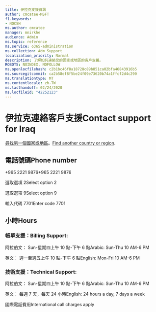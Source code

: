 ```yaml
---
title: 伊拉克支援資訊
author: cmcatee-MSFT
f1.keywords:
- NOCSH
ms.author: cmcatee
manager: mnirkhe
audience: Admin
ms.topic: reference
ms.service: o365-administration
ms.collection: Adm_Support
localization_priority: Normal
description: 了解如何連絡您的國家或地區的客戶支援。
ROBOTS: NOINDEX, NOFOLLOW
ms.openlocfilehash: c2b1bc46f8a18728c89b851ca02bfa46843916b5
ms.sourcegitcommit: ca2b58ef8f5be24f09e73620b74a1ffcf2d4c290
ms.translationtype: MT
ms.contentlocale: zh-TW
ms.lasthandoff: 02/24/2020
ms.locfileid: "42252123"
---
```

# <a name="contact-support-for-iraq"></a><span data-ttu-id="53307-103">伊拉克連絡客戶支援</span><span class="sxs-lookup"><span data-stu-id="53307-103">Contact support for Iraq</span></span>

<span data-ttu-id="53307-104">[尋找另一個國家或地區](../contact-support-for-business-products.md)。</span><span class="sxs-lookup"><span data-stu-id="53307-104">[Find another country or region](../contact-support-for-business-products.md).</span></span>

## <a name="phone-number"></a><span data-ttu-id="53307-105">電話號碼</span><span class="sxs-lookup"><span data-stu-id="53307-105">Phone number</span></span>
<span data-ttu-id="53307-106">+965 2221 9876</span><span class="sxs-lookup"><span data-stu-id="53307-106">+965 2221 9876</span></span>

<span data-ttu-id="53307-107">選取選項 2</span><span class="sxs-lookup"><span data-stu-id="53307-107">Select option 2</span></span>

<span data-ttu-id="53307-108">選取選項 9</span><span class="sxs-lookup"><span data-stu-id="53307-108">Select option 9</span></span>

<span data-ttu-id="53307-109">輸入代碼 7701</span><span class="sxs-lookup"><span data-stu-id="53307-109">Enter code 7701</span></span>

## <a name="hours"></a><span data-ttu-id="53307-110">小時</span><span class="sxs-lookup"><span data-stu-id="53307-110">Hours</span></span>
### <a name="billing-support"></a><span data-ttu-id="53307-111">帳單支援：</span><span class="sxs-lookup"><span data-stu-id="53307-111">Billing Support:</span></span>

<span data-ttu-id="53307-112">阿拉伯文： Sun-星期四上午 10 點-下午 6 點</span><span class="sxs-lookup"><span data-stu-id="53307-112">Arabic: Sun-Thu 10 AM-6 PM</span></span>

<span data-ttu-id="53307-113">英文： 週一至週五上午 10 點-下午 6 點</span><span class="sxs-lookup"><span data-stu-id="53307-113">English: Mon-Fri 10 AM-6 PM</span></span>

### <a name="technical-support"></a><span data-ttu-id="53307-114">技術支援：</span><span class="sxs-lookup"><span data-stu-id="53307-114">Technical Support:</span></span>

<span data-ttu-id="53307-115">阿拉伯文： Sun-星期四上午 10 點-下午 6 點</span><span class="sxs-lookup"><span data-stu-id="53307-115">Arabic: Sun-Thu 10 AM-6 PM</span></span>

<span data-ttu-id="53307-116">英文： 每週 7 天，每天 24 小時</span><span class="sxs-lookup"><span data-stu-id="53307-116">English: 24 hours a day, 7 days a week</span></span>

<span data-ttu-id="53307-117">國際電話費用</span><span class="sxs-lookup"><span data-stu-id="53307-117">International call charges apply</span></span>